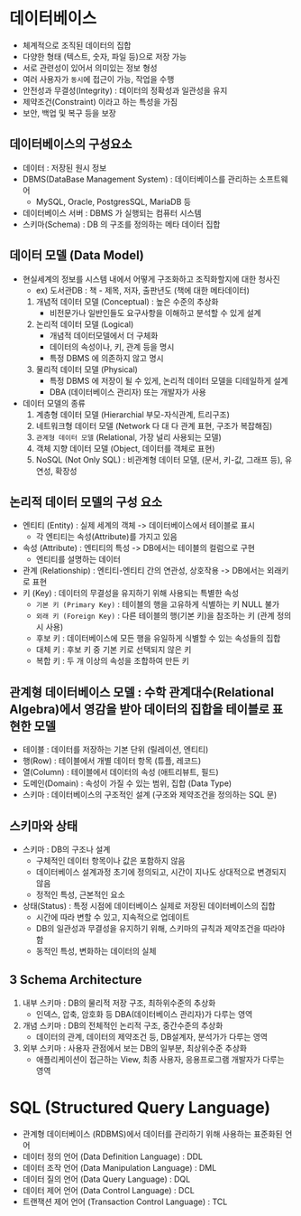 # 데이터베이스
- 체계적으로 조직된 데이터의 집합
- 다양한 형태 (텍스트, 숫자, 파일 등)으로 저장 가능
- 서로 관련성이 있어서 의미있는 정보 형성
- 여러 사용자가 `동시`에 접근이 가능, 작업을 수행
- 안전성과 무결성(Integrity) : 데이터의 정확성과 일관성을 유지
- 제약조건(Constraint) 이라고 하는 특성을 가짐
- 보안, 백업 및 복구 등을 보장

## 데이터베이스의 구성요소
- 데이터 : 저장된 원시 정보
- DBMS(DataBase Management System) : 데이터베이스를 관리하는 소프트웨어
  - MySQL, Oracle, PostgresSQL, MariaDB 등
- 데이터베이스 서버 : DBMS 가 실행되는 컴퓨터 시스템
- 스키마(Schema) : DB 의 구조를 정의하는 메타 데이터 집합

## 데이터 모델 (Data Model)
- 현실세계의 정보를 시스템 내에서 어떻게 구조화하고 조직화할지에 대한 청사진
  - ex) 도서관DB : 책 - 제목, 저자, 출판년도 (책에 대한 메타데이터)
  1. 개념적 데이터 모델 (Conceptual) : 높은 수준의 추상화
     - 비전문가나 일반인들도 요구사항을 이해하고 분석할 수 있게 설계
  2. 논리적 데이터 모델 (Logical)
     - 개념적 데이터모델에서 더 구체화
     - 데이터의 속성이나, 키, 관계 등을 명시
     - 특정 DBMS 에 의존하지 않고 명시
  3. 물리적 데이터 모델 (Physical)
     - 특정 DBMS 에 저장이 될 수 있게, 논리적 데이터 모델을 디테일하게 설계
     - DBA (데이터베이스 관리자) 또는 개발자가 사용
- 데이터 모델의 종류
  1. 계층형 데이터 모델 (Hierarchial 부모-자식관계, 트리구조)
  2. 네트워크형 데이터 모델 (Network 다 대 다 관계 표현, 구조가 복잡해짐)
  3. `관계형 데이터 모델` (Relational, 가장 널리 사용되는 모델)
  4. 객체 지향 데이터 모델 (Object, 데이터를 객체로 표현)
  5. NoSQL (Not Only SQL) : 비관계형 데이터 모델, (문서, 키-값, 그래프 등), 유연성, 확장성

## 논리적 데이터 모델의 구성 요소
- 엔티티 (Entity) : 실제 세계의 객체 -> 데이터베이스에서 테이블로 표시
  - 각 엔티티는 속성(Attribute)를 가지고 있음
- 속성 (Attribute) : 엔티티의 특성 -> DB에서는 테이블의 컬럼으로 구현
  - 엔티티를 설명하는 데이터
- 관계 (Relationship) : 엔티티-엔티티 간의 연관성, 상호작용 -> DB에서는 외래키로 표현
- 키 (Key) : 데이터의 무결성을 유지하기 위해 사용되는 특별한 속성
  - `기본 키 (Primary Key)` : 테이블의 행을 고유하게 식별하는 키 NULL 불가
  - `외래 키 (Foreign Key)` : 다른 테이블의 행(기본 키)을 참조하는 키 (관계 정의시 사용)
  - 후보 키 : 데이터베이스에 모든 행을 유일하게 식별할 수 있는 속성들의 집합
  - 대체 키 : 후보 키 중 기본 키로 선택되지 않은 키
  - 복합 키 : 두 개 이상의 속성을 조합하여 만든 키

## 관계형 데이터베이스 모델 : 수학 관계대수(Relational Algebra)에서 영감을 받아 데이터의 집합을 테이블로 표현한 모델
- 테이블 : 데이터를 저장하는 기본 단위 (릴레이션, 엔티티)
- 행(Row) : 테이블에서 개별 데이터 항목 (튜플, 레코드)
- 열(Column) : 테이블에서 데이터의 속성 (애트리뷰트, 필드)
- 도메인(Domain) : 속성이 가질 수 있는 범위, 집합 (Data Type)
- 스키마 : 데이터베이스의 구조적인 설계 (구조와 제약조건을 정의하는 SQL 문)

## 스키마와 상태
- 스키마 : DB의 구조나 설계
  - 구체적인 데이터 항목이나 값은 포함하지 않음
  - 데이터베이스 설계과정 초기에 정의되고, 시간이 지나도 상대적으로 변경되지 않음
  - 정적인 특성, 근본적인 요소
- 상태(Status) : 특정 시점에 데이터베이스 실제로 저장된 데이터베이스의 집합
  - 시간에 따라 변할 수 있고, 지속적으로 업데이트
  - DB의 일관성과 무결성을 유지하기 위해, 스키마의 규칙과 제약조건을 따라야 함
  - 동적인 특성, 변화하는 데이터의 실체 

## 3 Schema Architecture
1. 내부 스키마 : DB의 물리적 저장 구조, 최하위수준의 추상화
   - 인덱스, 압축, 암호화 등 DBA(데이터베이스 관리자)가 다루는 영역
2. 개념 스키마 : DB의 전체적인 논리적 구조, 중간수준의 추상화
   - 데이터의 관계, 데이터의 제약조건 등, DB설계자, 분석가가 다루는 영역
3. 외부 스키마 : 사용자 관점에서 보는 DB의 일부분, 최상위수준 추상화
   - 애플리케이션이 접근하는 View, 최종 사용자, 응용프로그램 개발자가 다루는 영역

# SQL (Structured Query Language)
- 관계형 데이터베이스 (RDBMS)에서 데이터를 관리하기 위해 사용하는 표준화된 언어
- 데이터 정의 언어 (Data Definition Language) : DDL
- 데이터 조작 언어 (Data Manipulation Language) : DML
- 데이터 질의 언어 (Data Query Language) : DQL
- 데이터 제어 언어 (Data Control Language) : DCL
- 트랜잭션 제어 언어 (Transaction Control Language) : TCL